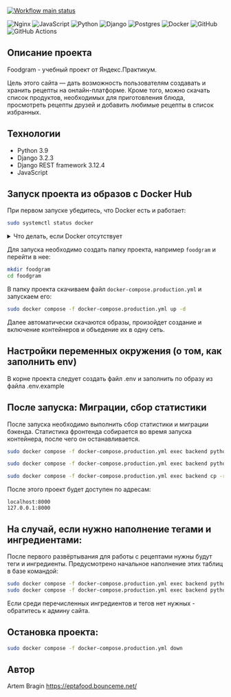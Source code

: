 [![Workflow main status](https://github.com/SERG-KRUK/foodgram/actions/workflows/main.yml/badge.svg)](https://github.com/arefiture/foodgram/actions)

![Nginx](https://img.shields.io/badge/nginx-%23009639.svg?style=for-the-badge&logo=nginx&logoColor=white) ![JavaScript](https://img.shields.io/badge/javascript-%23323330.svg?style=for-the-badge&logo=javascript&logoColor=%23F7DF1E) ![Python](https://img.shields.io/badge/python-3670A0?style=for-the-badge&logo=python&logoColor=ffdd54) ![Django](https://img.shields.io/badge/django-%23092E20.svg?style=for-the-badge&logo=django&logoColor=white) ![Postgres](https://img.shields.io/badge/postgres-%23316192.svg?style=for-the-badge&logo=postgresql&logoColor=white) ![Docker](https://img.shields.io/badge/docker-%230db7ed.svg?style=for-the-badge&logo=docker&logoColor=white) ![GitHub](https://img.shields.io/badge/github-%23121011.svg?style=for-the-badge&logo=github&logoColor=white) ![GitHub Actions](https://img.shields.io/badge/github%20actions-%232671E5.svg?style=for-the-badge&logo=githubactions&logoColor=white)

## Описание проекта

Foodgram - учебный проект от Яндекс.Практикум.

Цель этого сайта — дать возможность пользователям создавать и хранить рецепты на онлайн-платформе. Кроме того, можно скачать список продуктов, необходимых для приготовления блюда, просмотреть рецепты друзей и добавить любимые рецепты в список избранных.

## Технологии

- Python 3.9
- Django 3.2.3
- Django REST framework 3.12.4
- JavaScript

## Запуск проекта из образов с Docker Hub

При первом запуске убедитесь, что Docker есть и работает:

```bash
sudo systemctl status docker
```
<details>
    <summary>Что делать, если Docker отсутствует</summary>
    
1. Скачиваем и устанавилваем curl:

    ```bash
    sudo apt update
    sudo apt install curl
    ```

2. С помощью утилиты скачиваем скрипт для установки докера с официального сайта:

    ```bash
    curl -fSL https://get.docker.com -o get-docker.sh 
    ```

3. Запускаем сохраненный скрипт:

    ```bash
    sudo sh ./get-docker.sh
    ```

4. Дополнительно скачиваем утилу Docker Compose:

    ```bash
    sudo apt install docker-compose-plugin 
    ```

5. Проверяем работоспособность Docker:

    ```bash
    sudo systemctl status docker
    ```

</details>

Для запуска необходимо создать папку проекта, например `foodgram` и перейти в нее:

```bash
mkdir foodgram
cd foodgram
```

В папку проекта скачиваем файл `docker-compose.production.yml` и запускаем его:

```bash
sudo docker compose -f docker-compose.production.yml up -d
```

Далее автоматически скачаются образы, произойдет создание и включение контейнеров и объедение их в одну сеть.

## Настройки переменных окружения (о том, как заполнить env)

В корне проекта следует создать файл .env и заполнить по образу из файла .env.example

## После запуска: Миграции, сбор статистики

После запуска необходимо выполнить сбор статистики и миграции бэкенда.
Статистика фронтенда собирается во время запуска контейнера, после чего он останавливается. 

```bash
sudo docker compose -f docker-compose.production.yml exec backend python manage.py migrate

sudo docker compose -f docker-compose.production.yml exec backend python manage.py collectstatic

sudo docker compose -f docker-compose.production.yml exec backend cp -r /app/collected_static/. /backend_static/static/
```

После этого проект будет доступен по адресам:
```
localhost:8000
127.0.0.1:8000
```

## На случай, если нужно наполнение тегами и ингредиентами:

После первого развёртывания для работы с рецептами нужны будут теги и ингредиенты.
Предусмотрено начальное наполнение этих таблиц в базе командой:
```bash
sudo docker compose -f docker-compose.production.yml exec backend python manage.py load_ingridients
sudo docker compose -f docker-compose.production.yml exec backend python manage.py load_tags
```
Если среди перечисленных ингредиентов и тегов нет нужных - обратитесь к админу сайта.

## Остановка проекта:

```bash
sudo docker compose -f docker-compose.production.yml down
```

## Автор
Artem Bragin
https://eptafood.bounceme.net/